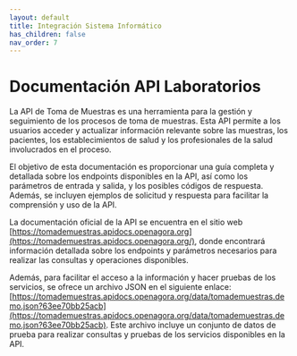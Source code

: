 ```yaml
---
layout: default
title: Integración Sistema Informático
has_children: false
nav_order: 7
---
```


# Documentación API Laboratorios

La API de Toma de Muestras es una herramienta para la gestión y seguimiento de los procesos de toma de muestras. Esta API permite a los usuarios acceder y actualizar información relevante sobre las muestras, los pacientes, los establecimientos de salud y los profesionales de la salud involucrados en el proceso.

El objetivo de esta documentación es proporcionar una guía completa y detallada sobre los endpoints disponibles en la API, así como los parámetros de entrada y salida, y los posibles códigos de respuesta. Además, se incluyen ejemplos de solicitud y respuesta para facilitar la comprensión y uso de la API.

La documentación oficial de la API se encuentra en el sitio web [https://tomademuestras.apidocs.openagora.org](https://tomademuestras.apidocs.openagora.org/), donde encontrará información detallada sobre los endpoints y parámetros necesarios para realizar las consultas y operaciones disponibles.

Además, para facilitar el acceso a la información y hacer pruebas de los servicios, se ofrece un archivo JSON en el siguiente enlace: [https://tomademuestras.apidocs.openagora.org/data/tomademuestras.demo.json?63ee70bb25acb](https://tomademuestras.apidocs.openagora.org/data/tomademuestras.demo.json?63ee70bb25acb). Este archivo incluye un conjunto de datos de prueba para realizar consultas y pruebas de los servicios disponibles en la API.
